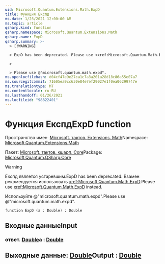 ```yaml
---
uid: Microsoft.Quantum.Extensions.Math.ExpD
title: Функция Експд
ms.date: 1/23/2021 12:00:00 AM
ms.topic: article
qsharp.kind: function
qsharp.namespace: Microsoft.Quantum.Extensions.Math
qsharp.name: ExpD
qsharp.summary: >-
  > [!WARNING]

  > ExpD has been deprecated. Please use <xref:Microsoft.Quantum.Math.ExpD> instead.

  >

  > Please use @"microsoft.quantum.math.expd".
ms.openlocfilehash: d04cf47e9e27ca1c7a8a201a28d18c86a55e07a7
ms.sourcegitcommit: 71605ea9cc630e84e7ef29027e1f0ea06299747e
ms.translationtype: MT
ms.contentlocale: ru-RU
ms.lasthandoff: 01/26/2021
ms.locfileid: "98822401"
---
```

# <a name="expd-function"></a><span data-ttu-id="8ce25-102">Функция Експд</span><span class="sxs-lookup"><span data-stu-id="8ce25-102">ExpD function</span></span>

<span data-ttu-id="8ce25-103">Пространство имен: [Microsoft. тактов. Extensions. Math](xref:Microsoft.Quantum.Extensions.Math)</span><span class="sxs-lookup"><span data-stu-id="8ce25-103">Namespace: [Microsoft.Quantum.Extensions.Math](xref:Microsoft.Quantum.Extensions.Math)</span></span>

<span data-ttu-id="8ce25-104">Пакет: [Microsoft. тактов. кшарп. Core](https://nuget.org/packages/Microsoft.Quantum.QSharp.Core)</span><span class="sxs-lookup"><span data-stu-id="8ce25-104">Package: [Microsoft.Quantum.QSharp.Core](https://nuget.org/packages/Microsoft.Quantum.QSharp.Core)</span></span>


> [!WARNING]
> <span data-ttu-id="8ce25-105">Експд является устаревшим.</span><span class="sxs-lookup"><span data-stu-id="8ce25-105">ExpD has been deprecated.</span></span> <span data-ttu-id="8ce25-106">Взамен рекомендуется использовать <xref:Microsoft.Quantum.Math.ExpD>.</span><span class="sxs-lookup"><span data-stu-id="8ce25-106">Please use <xref:Microsoft.Quantum.Math.ExpD> instead.</span></span>
>
> <span data-ttu-id="8ce25-107">Используйте @"microsoft.quantum.math.expd".</span><span class="sxs-lookup"><span data-stu-id="8ce25-107">Please use @"microsoft.quantum.math.expd".</span></span>



```qsharp
function ExpD (a : Double) : Double
```


## <a name="input"></a><span data-ttu-id="8ce25-108">Входные данные</span><span class="sxs-lookup"><span data-stu-id="8ce25-108">Input</span></span>

### <a name="a--double"></a><span data-ttu-id="8ce25-109">ответ. [Double](xref:microsoft.quantum.lang-ref.double)</span><span class="sxs-lookup"><span data-stu-id="8ce25-109">a : [Double](xref:microsoft.quantum.lang-ref.double)</span></span>





## <a name="output--double"></a><span data-ttu-id="8ce25-110">Выходные данные: [Double](xref:microsoft.quantum.lang-ref.double)</span><span class="sxs-lookup"><span data-stu-id="8ce25-110">Output : [Double](xref:microsoft.quantum.lang-ref.double)</span></span>

